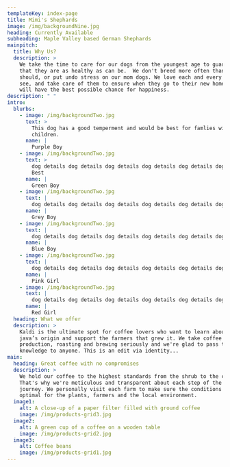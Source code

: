 ```yaml
---
templateKey: index-page
title: Mimi's Shephards
image: /img/backgroundNine.jpg
heading: Currently Available
subheading: Maple Valley based German Shephards
mainpitch:
  title: Why Us?
  description: >
    We take the time to care for our dogs from the youngest age to guaruntee
    that they are as healthy as can be.  We don't breed more often than we
    should, or put undo stress on our mom dogs. We love each and every pup we
    see, and take care of them to ensure when they go to their new homes they
    will have the best possible chance for happiness.
description: " "
intro:
  blurbs:
    - image: /img/backgroundTwo.jpg
      text: >
        This dog has a good temperment and would be best for famlies with
        children.
      name: |
        Purple Boy
    - image: /img/backgroundTwo.jpg
      text: >
        dog details dog details dog details dog details dog details dog details.
        Best
      name: |
        Green Boy
    - image: /img/backgroundTwo.jpg
      text: |
        dog details dog details dog details dog details dog details dog details
      name: |
        Grey Boy
    - image: /img/backgroundTwo.jpg
      text: |
        dog details dog details dog details dog details dog details dog details
      name: |
        Blue Boy
    - image: /img/backgroundTwo.jpg
      text: |
        dog details dog details dog details dog details dog details dog details
      name: |
        Pink Girl
    - image: /img/backgroundTwo.jpg
      text: |
        dog details dog details dog details dog details dog details dog details
      name: |
        Red Girl
  heading: What we offer
  description: >
    Kaldi is the ultimate spot for coffee lovers who want to learn about their
    java’s origin and support the farmers that grew it. We take coffee
    production, roasting and brewing seriously and we're glad to pass that
    knowledge to anyone. This is an edit via identity...
main:
  heading: Great coffee with no compromises
  description: >
    We hold our coffee to the highest standards from the shrub to the cup.
    That's why we're meticulous and transparent about each step of the coffee's
    journey. We personally visit each farm to make sure the conditions are
    optimal for the plants, farmers and the local environment.
  image1:
    alt: A close-up of a paper filter filled with ground coffee
    image: /img/products-grid3.jpg
  image2:
    alt: A green cup of a coffee on a wooden table
    image: /img/products-grid2.jpg
  image3:
    alt: Coffee beans
    image: /img/products-grid1.jpg
---
```

